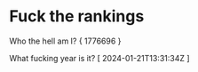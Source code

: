 # Fuck the rankings

Who the hell am I?
{ 1776696 }

What fucking year is it?
[ 2024-01-21T13:31:34Z ]
